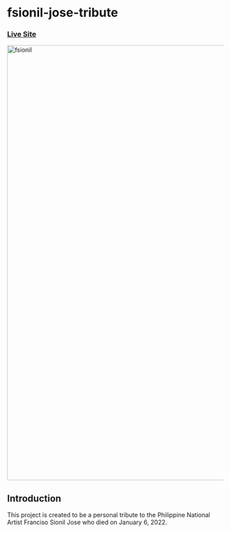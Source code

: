 # fsionil-jose-tribute

### [Live Site](https://fsionil-jose-tribute.netlify.app)

<a href="https://ibb.co/pQSyNHn"><img src="https://i.ibb.co/42HdCbJ/fsionil.jpg" alt="fsionil" border="0" width="1012" height="auto"/></a>

## Introduction
This project is created to be a personal tribute to the Philippine National Artist Franciso Sionil Jose who died on January 6, 2022. 

